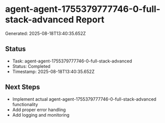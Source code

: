 # agent-agent-1755379777746-0-full-stack-advanced Report

Generated: 2025-08-18T13:40:35.652Z

## Status
- Task: agent-agent-1755379777746-0-full-stack-advanced
- Status: Completed
- Timestamp: 2025-08-18T13:40:35.652Z

## Next Steps
- Implement actual agent-agent-1755379777746-0-full-stack-advanced functionality
- Add proper error handling
- Add logging and monitoring

